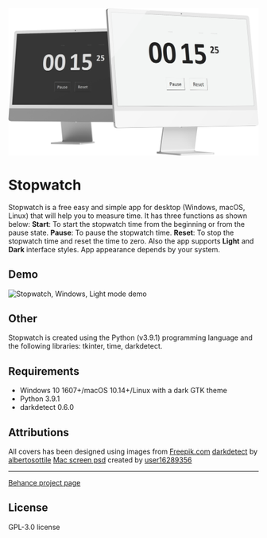 ![Stopwatch, Windows, Dark/Light modes](assets/cover_transparent.png)

# Stopwatch

Stopwatch is a free easy and simple app for desktop (Windows, macOS, Linux) that will help you to measure time. It has three functions as shown below:
**Start**: To start the stopwatch time from the beginning or from the pause state.
**Pause**: To pause the stopwatch time.
**Reset**: To stop the stopwatch time and reset the time to zero.
Also the app supports **Light** and **Dark** interface styles. App appearance depends by your system.

## Demo

![Stopwatch, Windows, Light mode demo](assets/demo1.gif)

## Other

Stopwatch is created using the Python (v3.9.1) programming language and the following libraries: tkinter, time, darkdetect.

## Requirements

- Windows 10 1607+/macOS 10.14+/Linux with a dark GTK theme
- Python 3.9.1
- darkdetect 0.6.0

## Attributions

All covers has been designed using images from [Freepik.com](https://www.freepik.com/)
[darkdetect](https://github.com/albertosottile/darkdetect) by [albertosottile](https://github.com/albertosottile)
[Mac screen psd](https://www.freepik.com/free-psd/minimalist-dual-pc-desktop-screen-mockup_17675010.htm#query=mac%20screen&position=0&from_view=keyword) created by [user16289356](https://www.freepik.com/author/user16289356)

---
[Behance project page](https://www.behance.net/gallery/144841233/Stopwatch-Application)

## License

GPL-3.0 license
